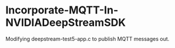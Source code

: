 # Incorporate-MQTT-In-NVIDIADeepStreamSDK
Modifying deepstream-test5-app.c to publish MQTT messages out. 

